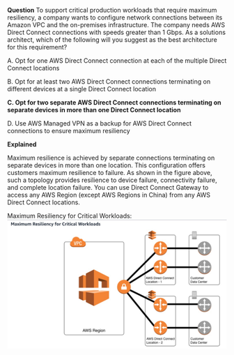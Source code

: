 **Question** 
To support critical production workloads that require maximum resiliency, a company wants to configure network connections between its Amazon VPC and the on-premises infrastructure. The company needs AWS Direct Connect connections with speeds greater than 1 Gbps.
As a solutions architect, which of the following will you suggest as the best architecture for this requirement?

A. Opt for one AWS Direct Connect connection at each of the multiple Direct Connect locations

B. Opt for at least two AWS Direct Connect connections terminating on different devices at a single Direct Connect location

**C. Opt for two separate AWS Direct Connect connections terminating on separate devices in more than one Direct Connect location**

D. Use AWS Managed VPN as a backup for AWS Direct Connect connections to ensure maximum resiliency

**Explained**

Maximum resilience is achieved by separate connections terminating on separate devices in more than one location. This configuration offers customers maximum resilience to failure. As shown in the figure above, such a topology provides resilience to device failure, connectivity failure, and complete location failure. You can use Direct Connect Gateway to access any AWS Region (except AWS Regions in China) from any AWS Direct Connect locations.

Maximum Resiliency for Critical Workloads:
!['Maxium Resiliency']('../../../images/maxium-resilience-direct-connect.jpeg)
